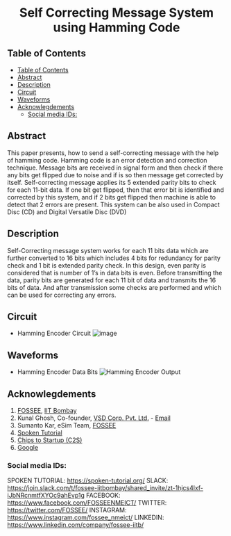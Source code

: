 <h1 align="center"> Self Correcting Message System<br>using Hamming Code </h1>

## Table of Contents
<!-- START doctoc generated TOC please keep comment here to allow auto update -->
<!-- DON'T EDIT THIS SECTION, INSTEAD RE-RUN doctoc TO UPDATE -->

- [Table of Contents](#table-of-contents)
- [Abstract](#abstract)
- [Description](#description)
- [Circuit](#circuit)
- [Waveforms](#waveforms)
- [Acknowlegdements](#acknowlegdements)
  - [Social media IDs:](#social-media-ids)

<!-- END doctoc generated TOC please keep comment here to allow auto update -->

## Abstract
This paper presents, how to send a self-correcting
message with the help of hamming code. Hamming code is
an error detection and correction technique. Message bits
are received in signal form and then check if there any bits
get flipped due to noise and if is so then message get
corrected by itself. Self-correcting message applies its 5
extended parity bits to check for each 11-bit data. If one bit
get flipped, then that error bit is identified and corrected by
this system, and if 2 bits get flipped then machine is able to
detect that 2 errors are present. This system can be also used
in Compact Disc (CD) and Digital Versatile Disc (DVD)

## Description
Self-Correcting message system works for each 11
bits data which are further converted to 16 bits
which includes 4 bits for redundancy for parity
check and 1 bit is extended parity check. In this
design, even parity is considered that is number of
1’s in data bits is even. Before transmitting the data,
parity bits are generated for each 11 bit of data and
transmits the 16 bits of data. And after transmission
some checks are performed and which can be used
for correcting any errors.

## Circuit
* Hamming Encoder Circuit
![image](https://user-images.githubusercontent.com/66154908/194748814-c8b815d2-48fe-4598-82af-caf49ff48464.png)



## Waveforms

* Hamming Encoder Data Bits
![Hamming Encoder Output](https://user-images.githubusercontent.com/66154908/194748906-7bcb3f5d-7ddc-4167-a585-4aab6b26c9b3.jpg)




## Acknowlegdements
1. [FOSSEE](https://fossee.in/), [IIT Bombay](http://iitb.ac.in/)
2. Kunal Ghosh, Co-founder, [VSD Corp. Pvt. Ltd.](https://www.vlsisystemdesign.com/) - [Email](kunalpghosh@gmail.com)
3. Sumanto Kar, eSim Team, [FOSSEE](https://fossee.in/)
4. [Spoken Tutorial](https://spoken-tutorial.org/)
5. [Chips to Startup (C2S)](https://www.c2s.gov.in/)
6. [Google](https://www.google.co.in/)

### Social media IDs:
SPOKEN TUTORIAL: https://spoken-tutorial.org/
SLACK: https://join.slack.com/t/fossee-iitbombay/shared_invite/zt-1hjcs4lxf-iJbNRcnmtfXYOc9ahEvp1g
FACEBOOK: https://www.facebook.com/FOSSEENMEICT/
TWITTER: https://twitter.com/FOSSEE/
INSTAGRAM: https://www.instagram.com/fossee_nmeict/
LINKEDIN: https://www.linkedin.com/company/fossee-iitb/